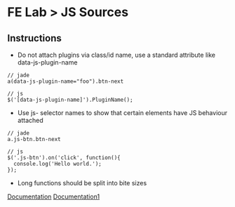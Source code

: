 FE Lab > JS Sources
=================

Instructions
-------------

- Do not attach plugins via class/id name, use a standard attribute like data-js-plugin-name
```
// jade
a(data-js-plugin-name="foo").btn-next

// js
$('[data-js-plugin-name]').PluginName();
```
- Use js- selector names to show that certain elements have JS behaviour attached  
``` 
// jade
a.js-btn.btn-next

// js
$('.js-btn').on('click', function(){
  console.log('Hello world.');
});
```

- Long functions should be split into bite sizes

[Documentation](http://csswizardry.com/2016/11/nesting-your-bem/)
[Documentation1](http://csswizardry.com/2015/03/more-transparent-ui-code-with-namespaces/)